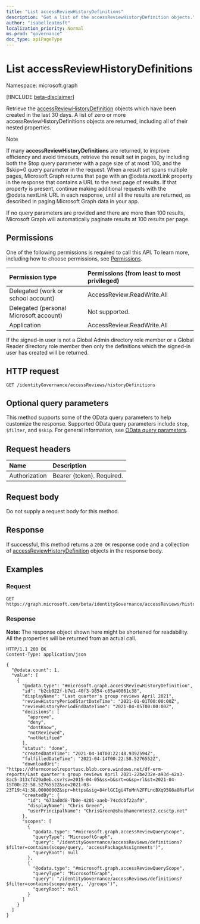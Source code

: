 ```yaml
---
title: "List accessReviewHistoryDefinitions"
description: "Get a list of the accessReviewHistoryDefinition objects."
author: "isabelleatmsft"
localization_priority: Normal
ms.prod: "governance"
doc_type: apiPageType
---
```


# List accessReviewHistoryDefinitions
Namespace: microsoft.graph

[!INCLUDE [beta-disclaimer](../../includes/beta-disclaimer.md)]

Retrieve the [accessReviewHistoryDefinition](../resources/accessreviewhistorydefinition.md) objects which have been created in the last 30 days. A list of zero or more accessReviewHistoryDefinitions objects are returned, including all of their nested properties.

>[!NOTE]
>If many **accessReviewHistoryDefinitions** are returned, to improve efficiency and avoid timeouts, retrieve the result set in pages, by including both the $top query parameter with a page size of at most 100, and the $skip=0 query parameter in the request. When a result set spans multiple pages, Microsoft Graph returns that page with an @odata.nextLink property in the response that contains a URL to the next page of results. If that property is present, continue making additional requests with the @odata.nextLink URL in each response, until all the results are returned, as described in paging Microsoft Graph data in your app.
>
>If no query parameters are provided and there are more than 100 results, Microsoft Graph will automatically paginate results at 100 results per page.

## Permissions

One of the following permissions is required to call this API. To learn more, including how to choose permissions, see [Permissions](/graph/permissions-reference).

|Permission type|Permissions (from least to most privileged)|
|:---|:---|
|Delegated (work or school account)|AccessReview.ReadWrite.All|
|Delegated (personal Microsoft account)|Not supported.|
|Application|AccessReview.ReadWrite.All|

If the signed-in user is not a Global Admin directory role member or a Global Reader directory role member then only the definitions which the signed-in user has created will be returned.

## HTTP request

<!-- {
  "blockType": "ignored"
}
-->
``` http
GET /identityGovernance/accessReviews/historyDefinitions
```

## Optional query parameters
This method supports some of the OData query parameters to help customize the response. Supported OData query parameters include `$top`, `$filter`, and `$skip`. For general information, see [OData query parameters](/graph/query-parameters). 

## Request headers
|Name|Description|
|:---|:---|
|Authorization|Bearer {token}. Required.|

## Request body
Do not supply a request body for this method.

## Response

If successful, this method returns a `200 OK` response code and a collection of [accessReviewHistoryDefinition](../resources/accessreviewhistorydefinition.md) objects in the response body.

## Examples

### Request
<!-- {
  "blockType": "request",
  "name": "list_accessreviewhistorydefinition"
}
-->
``` http
GET https://graph.microsoft.com/beta/identityGovernance/accessReviews/historyDefinitions
```


### Response
**Note:** The response object shown here might be shortened for readability. All the properties will be returned from an actual call.
<!-- {
  "blockType": "response",
  "truncated": true,
  "@odata.type": "microsoft.graph.accessReviewHistoryDefinition",
  "isCollection": "true"
}
-->
``` http
HTTP/1.1 200 OK
Content-Type: application/json

{
  "@odata.count": 1,
  "value": [
    {
      "@odata.type": "#microsoft.graph.accessReviewHistoryDefinition",
      "id": "b2cb022f-b7e1-40f3-9854-c65a40861c38",
      "displayName": "Last quarter's group reviews April 2021",
      "reviewHistoryPeriodStartDateTime": "2021-01-01T00:00:00Z",
      "reviewHistoryPeriodEndDateTime": "2021-04-05T00:00:00Z",
      "decisions": [
        "approve",
        "deny",
        "dontKnow",
        "notReviewed",
        "notNotified"
      ],
      "status": "done",
      "createdDateTime": "2021-04-14T00:22:48.9392594Z",
      "fulfilledDateTime": "2021-04-14T00:22:58.5276552Z",
      "downloadUri": "https://dfermconsolreportusc.blob.core.windows.net/df-erm-reports/Last quarter's group reviews April 2021-22be232e-a93d-42a3-8ac5-313cfd29a0eb.csv?sv=2015-04-05&ss=b&srt=o&sp=rl&st=2021-04-15T00:22:58.5276552Z&se=2021-03-23T19:41:38.0000000Z&spr=https&sig=84rlGCIgU4ToMn%2FFLncBXq95O8a8RsFlwQY1Knl%2Fo%2FI%3D",
      "createdBy": {
        "id": "673ad0d8-7b0e-4201-aaeb-74cdcbf22af9",
        "displayName": "Chris Green",
        "userPrincipalName": "ChrisGreen@shubhamermtest2.ccsctp.net"
      },
      "scopes": [
        {
          "@odata.type": "#microsoft.graph.accessReviewQueryScope",
          "queryType": "MicrosoftGraph",     
          "query": "/identityGovernance/accessReviews/definitions?$filter=contains(scope/query, 'accessPackageAssignments')",
          "queryRoot": null
        },  
        {
          "@odata.type": "#microsoft.graph.accessReviewQueryScope",
          "queryType": "MicrosoftGraph",     
          "query": "/identityGovernance/accessReviews/definitions?$filter=contains(scope/query, '/groups')",
          "queryRoot": null
        }
      ]
    }
  ]
}
```

